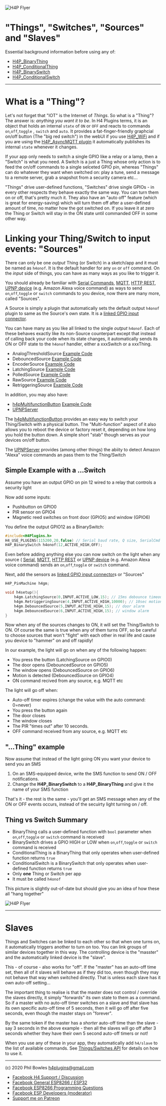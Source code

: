 ![H4P Flyer](/assets/GPIOLogo.jpg) 

# "Things", "Switches", "Sources" and "Slaves"

Essential background information before using any of:

* [H4P_BinaryThing](swings.md)
* [H4P_ConditionalThing](swings.md)
* [H4P_BinarySwitch](swings.md)
* [H4P_ConditionalSwitch](swings.md)

---

# What is a "Thing"?

Let's not forget that "IOT" is the Internet of *Things*. So what is a "Thing"? The answer is: *anything you want it to be*. In H4 Plugins terms, it is an object that holds an internal `state` of `ON` or `OFF` and reacts to commands `on`,`off`,`toggle` , `switch` and `auto`. It provides a fat-finger-friendly graphcial on/off button (The "big red switch") in the webUI if you use [H4P_WiFi](h4wifi.md) and if you are using the  [H4P_AsyncMQTT plugin](h4mqtt.md) it automatically publishes its internal `state` whenever it changes.

If your app only needs to switch a single GPIO like a relay or a lamp, then a "Switch" is what you need. A Switch is a just a Thing whose only action is to feed the on/off commands to a single selceted GPIO pin, whereas "Things" can do whatever they want when switched on: play a tune, send a message to a remote server, grab a snapshot from a security camera etc...

"Things" drive user-defined functions, "Switches" drive single GPIOs - in every other respects they behave exactly the same way. You can turn them on or off, that's pretty much it. They also have an "auto off" feature (which is great for energy-saving) which will turn them off after a user-defined amount of time, no matter how the got switched on. If you leave it at zero the Thing or Switch will stay in the ON state until commanded OFF in some other way.

# Linking your Thing/Switch to input events: "Sources"

There can only be one *output* Thing (or Switch) in a sketch/app and it must be named as `h4onof`. It is the default handler for any `on` or `off` command. On the *input* side of things, you can have as many ways as you like to trigger it.

You should already be familiar with [Serial Commands](h4p.md), [MQTT](h4mqtt.md), [HTTP REST](h4wifi.md), [UPNP device](upnp.md) (e.g. Amazon Alexa voice command) as ways to send `on`,`off`,`toggle` or `switch` commands to you device, now there are many more, called "Sources".

A Source is simply a plugin that automatically sets the default output `h4onof` plugin to same as the Source's own state. It is a [linked GPIO input connector](h5gpio.md).

You can have many as you like all linked to the single *output* `h4onof`. Each of these behaves exactly like its non-Source counterpart except that instead of calling back your code when its state changes, it automatically sends its ON or OFF state to the `h4onof` handler, either a xxxSwitch or a xxxThing.

* AnalogThresholdSource [Example Code](../examples/GPIO/H4GM_AnalogThresholdSource/H4GM_AnalogThresholdSource.ino)
* DebouncedSource [Example Code](../examples/GPIO/H4GM_DebouncedSource/H4GM_DebouncedSource.ino)
* EncoderSource [Example Code](../examples/GPIO/H4GM_EncoderSource/H4GM_EncoderSource.ino)
* LatchingSource [Example Code](../examples/GPIO/H4GM_LatchingSource/H4GM_LatchingSource.ino)
* PolledSource [Example Code](../examples/GPIO/H4GM_PolledSource/H4GM_PolledSource.ino)
* RawSource [Example Code](../examples/GPIO/H4GM_RawSource/H4GM_RawSource.ino)
* RetriggeringSource [Example Code](../examples/GPIO/H4GM_RetriggeringSource/H4GM_RetriggeringSource.ino)

In addition, you may also have:

* [h4pMultifunctionButton](h4mfnb.md) [Example Code](../examples/XTRAS/H4P_SONOFF_Basic/H4P_SONOFF_Basic.ino)
* [UPNPServer](upnp.md)

The [h4pMultifunctionButton](h4mfnb.md) provides an easy way to switch your Thing/Switch with a physical button. The "Multi-function" aspect of it also allows you to reboot the device or factory reset it, depending on how long you hold the button down. A simple short "stab" though serves as your devices on/off button.

The [UPNPServer](upnp.md) provides (among other things) the abiity to detect Amazon "Alexa" voice commands an pass them to the Thing/Switch

## Simple Example with a ...Switch

Assume you have an output GPIO on pin 12 wired to a relay that controls a security light

Now add some inputs:

* Pushbutton on GPIO0
* PIR sensor on GPIO4
* Magnetic reed switches on front door (GPIO5) and window (GPIO6)

You define the output GPIO12 as a BinarySwitch:

```cpp
#include<H4Plugins.h>
H4_USE_PLUGINS(115200,20,false) // Serial baud rate, Q size, SerialCmd autostop
H4P_BinarySwitch h4onof(12,ACTIVE_HIGH,OFF);
```

Even before adding anything else you can now switch on the light  when any source ( [Serial](h4p.md), [MQTT](h4mqtt.md), [HTTP REST](h4wifi.md) or [UPNP device](h4upnp) (e.g. Amazon Alexa voice command) sends an `on`,`off`,`toggle` or `switch` command.

Next, add the sensors as [linked GPIO input connector](h5gpio.md)s or "Sources"

```cpp
H4P_PinMachine h4gm;

void h4setup(){
    h4gm.LatchingSource(0,INPUT,ACTIVE_LOW,15); // 15ms debounce timeout
    h4gm.RetriggeringSource(4,INPUT,ACTIVE_HIGH,10000); // 10sec motion timeout
    h4gm.DebouncedSource(5,INPUT,ACTIVE_HIGH,15); // door alarm
    h4gm.DebouncedSource(6,INPUT,ACTIVE_HIGH,15); // window alarm
}
```

Now when any of the sources changes to ON, it will set the Thing/Switch to ON. Of course the same is true when any of them turns OFF, so be careful to choose sources that won't "fight" with each other in real life and cause you device to "hammer" on and off rapidly!

In our example, the light will go on when any of the following happen:

* You press the button (LatchingSource on GPIO0)
* The door opens (DebouncedSource on GPIO5)
* The window opens (DebouncedSource on GPIO6)
* Motion is detected (DebouncedSource on GPIO4)
* ON command recived from any source, e.g. MQTT etc

The light will go off when:

* Auto-off timer expires (change the value with the auto command: 0=never)
* You press the button again
* The door closes
* The window closes
* The PIR "times out" after 10 seconds.
* OFF command received from any source, e.g. MQTT etc

## "...Thing" example

Now assume that instead of the light going ON you want your device to send you an SMS

1. On an SMS-equipped device, write the SMS function to send ON / OFF notifications.
2. Change the **H4P_BinarySwitch** to a **H4P_BinaryThing** and give it the name of your SMS function

That's it - the rest is the same - you'll get an SMS message when any of the ON or OFF events occurs, instead of the secuirty light turning on / off.

## Thing vs Switch Summary

* BinaryThing calls a user-defined function with `bool` parameter when `on`,`off`,`toggle` or `switch` command is received
* BinarySwitch drives a GPIO HIGH or LOW when  `on`,`off`,`toggle` or `switch` command is received
* ConditionalThing is a BinaryThing that only operates when user-defined function returns `true`
* ConditionalSwitch is a BinarySwitch that only operates when user-defined function returns `true`
* Only **one** Thing or Switch per app
* It must be called `h4onof`

This picture is slightly out-of-date but should give you an idea of how these all "hang together"

![H4P Flyer](/assets/switchthing.jpg)

---

# Slaves

Things and Switches can be linked to each other so that when one turns on, it automatically triggers another to turn on too. You can link groups of similar devices together in this way. The controlling device is the "masster" and the automatically linked device is the "slave".

This - of course - also works for "off". If the "master" has an auto-off time set, then all of it slaves will behave as if they did too, even though they may not behave that way when switched directly. That is unless each slave has it own auto-off setting...

The important thing to realise is that the master does not control / override the slaves directly, it simply "forwards" its own state to them as a command. So if a master with no auto-off timer switches on a slave and that slave has its own specific auto-off time of 5 seconds, then it will go off after five seconds, even though the master stays on "forever".

By the same token if the master has a *shorter* auto-off time than the slave - say 3 seconds in the above example - then all the slaves will go off after 3 seconds whether they have their own 5 second auto-off timers or not!

When you use any of these in your app, they automatically add `h4/slave` to the list of available commands. See [Things/Switches API](swings.md) for details on how to use it.

---

(c) 2020 Phil Bowles h4plugins@gmail.com

* [Facebook H4  Support / Discussion](https://www.facebook.com/groups/444344099599131/)
* [Facebook General ESP8266 / ESP32](https://www.facebook.com/groups/2125820374390340/)
* [Facebook ESP8266 Programming Questions](https://www.facebook.com/groups/esp8266questions/)
* [Facebook ESP Developers (moderator)](https://www.facebook.com/groups/ESP8266/)
* [Support me on Patreon](https://patreon.com/esparto)